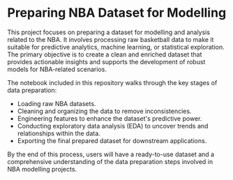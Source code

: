 # Preparing NBA Dataset for Modelling

This project focuses on preparing a dataset for modelling and analysis related to the NBA. It involves processing raw basketball data to make it suitable for predictive analytics, machine learning, or statistical exploration. The primary objective is to create a clean and enriched dataset that provides actionable insights and supports the development of robust models for NBA-related scenarios.

The notebook included in this repository walks through the key stages of data preparation:

- Loading raw NBA datasets.
- Cleaning and organizing the data to remove inconsistencies.
- Engineering features to enhance the dataset's predictive power.
- Conducting exploratory data analysis (EDA) to uncover trends and relationships within the data.
- Exporting the final prepared dataset for downstream applications.

By the end of this process, users will have a ready-to-use dataset and a comprehensive understanding of the data preparation steps involved in NBA modelling projects.
